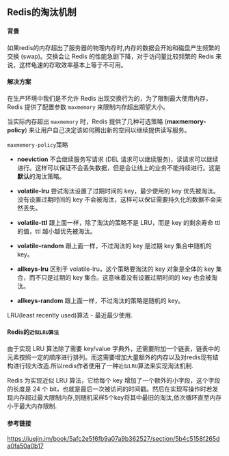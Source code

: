 ## Redis的淘汰机制

#### 背景

如果redis的内存超出了服务器的物理内存时,内存的数据会开始和磁盘产生频繁的交换 (swap)。交换会让 Redis 的性能急剧下降，对于访问量比较频繁的 Redis 来说，这样龟速的存取效率基本上等于不可用。



#### 解决方案

在生产环境中我们是不允许 Redis 出现交换行为的，为了限制最大使用内存，Redis 提供了配置参数 `maxmemory` 来限制内存超出期望大小。

当实际内存超出 `maxmemory` 时，Redis 提供了几种可选策略 (**maxmemory-policy**) 来让用户自己决定该如何腾出新的空间以继续提供读写服务。

`maxmemory-policy`策略

+ **noeviction**   不会继续服务写请求 (DEL 请求可以继续服务)，读请求可以继续进行。这样可以保证不会丢失数据，但是会让线上的业务不能持续进行。这是**默认**的淘汰策略。

+ **volatile-lru** 尝试淘汰设置了过期时间的 key，最少使用的 key 优先被淘汰。没有设置过期时间的 key 不会被淘汰，这样可以保证需要持久化的数据不会突然丢失。

+ **volatile-ttl** 跟上面一样，除了淘汰的策略不是 LRU，而是 key 的剩余寿命 ttl 的值，ttl 越小越优先被淘汰。

+ **volatile-random** 跟上面一样，不过淘汰的 key 是过期 key 集合中随机的 key。

+ **allkeys-lru** 区别于 volatile-lru，这个策略要淘汰的 key 对象是全体的 key 集合，而不只是过期的 key 集合。这意味着没有设置过期时间的 key 也会被淘汰。

+ **allkeys-random** 跟上面一样，不过淘汰的策略是随机的 key。

LRU(least recently used)算法 - 最近最少使用.



#### Redis的`近似LRU算法`

由于实现 LRU 算法除了需要 key/value 字典外，还需要附加一个链表，链表中的元素按照一定的顺序进行排列。而这需要增加大量额外的内存以及对redis现有结构进行较大改造.所以redis作者使用了一种`近似LRU`算法来实现淘汰机制.

Redis 为实现近似 LRU 算法，它给每个 key 增加了一个额外的小字段，这个字段的长度是 24 个 bit，也就是最后一次被访问的时间戳。然后在实现写操作时若发现内存超过最大限制内存,则随机采样5个key将其中最旧的淘汰,依次循环直至内存小于最大内存限制.



#### 参考链接

<https://juejin.im/book/5afc2e5f6fb9a07a9b362527/section/5b4c5158f265da0fa50a0b17>